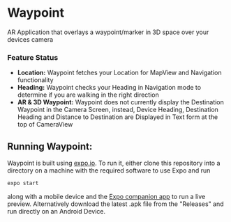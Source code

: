 # Waypoint
AR Application that overlays a waypoint/marker in 3D space over your devices camera

### Feature Status
- **Location:** Waypoint fetches your Location for MapView and Navigation functionality
- **Heading:** Waypoint checks your Heading in Navigation mode to determine if you are walking in the right direction
- **AR & 3D Waypoint:** Waypoint does not currently display the Destination Waypoint in the Camera Screen, instead, Device Heading, Destination Heading and Distance to Destination are Displayed in Text form at the top of CameraView
## Running Waypoint:
Waypoint is built using [expo.io](https://expo.io). To run it, either clone this repository into a directory on a machine with the required software to use Expo and run 
```sh
expo start
```
along with a mobile device and the [Expo companion app](https://play.google.com/store/apps/details?id=host.exp.exponent&hl=en) to run a live preview. 
Alternatively download the latest .apk file from the "Releases" and run directly on an Android Device.
